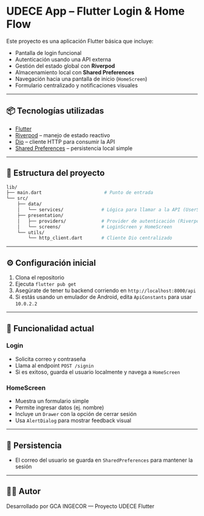 
# UDECE App – Flutter Login & Home Flow

Este proyecto es una aplicación Flutter básica que incluye:

- Pantalla de login funcional
- Autenticación usando una API externa
- Gestión del estado global con **Riverpod**
- Almacenamiento local con **Shared Preferences**
- Navegación hacia una pantalla de inicio (`HomeScreen`)
- Formulario centralizado y notificaciones visuales

---

## 📦 Tecnologías utilizadas

- [Flutter](https://flutter.dev/)
- [Riverpod](https://riverpod.dev/) – manejo de estado reactivo
- [Dio](https://pub.dev/packages/dio) – cliente HTTP para consumir la API
- [Shared Preferences](https://pub.dev/packages/shared_preferences) – persistencia local simple

---

## 🚀 Estructura del proyecto

```bash
lib/
├── main.dart                       # Punto de entrada
└── src/
    ├── data/
    │   └── services/              # Lógica para llamar a la API (UserService)
    ├── presentation/
    │   ├── providers/             # Provider de autenticación (Riverpod)
    │   └── screens/               # LoginScreen y HomeScreen
    └── utils/
        └── http_client.dart       # Cliente Dio centralizado
```

---

## ⚙️ Configuración inicial

1. Clona el repositorio
2. Ejecuta `flutter pub get`
3. Asegúrate de tener tu backend corriendo en `http://localhost:8000/api`
4. Si estás usando un emulador de Android, edita `ApiConstants` para usar `10.0.2.2`

---

## 🧪 Funcionalidad actual

### Login
- Solicita correo y contraseña
- Llama al endpoint `POST /signin`
- Si es exitoso, guarda el usuario localmente y navega a `HomeScreen`

### HomeScreen
- Muestra un formulario simple
- Permite ingresar datos (ej. nombre)
- Incluye un `Drawer` con la opción de cerrar sesión
- Usa `AlertDialog` para mostrar feedback visual

---

## 🔐 Persistencia

- El correo del usuario se guarda en `SharedPreferences` para mantener la sesión

---

## 🧑‍💻 Autor

Desarrollado por GCA INGECOR — Proyecto UDECE Flutter
